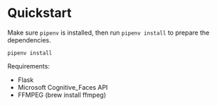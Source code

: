 Quickstart
=========

Make sure `pipenv` is installed, then run `pipenv install` to prepare the dependencies.
```
pipenv install
```

Requirements:
- Flask
- Microsoft Cognitive_Faces API
- FFMPEG (brew install ffmpeg)
